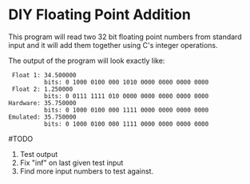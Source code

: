 DIY Floating Point Addition
===========================
This program will read two 32 bit floating point numbers from standard input
and it will add them together using C's integer operations.

The output of the program will look exactly like:

```
 Float 1: 34.500000
          bits: 0 1000 0100 000 1010 0000 0000 0000 0000
 Float 2: 1.250000
          bits: 0 0111 1111 010 0000 0000 0000 0000 0000
Hardware: 35.750000
          bits: 0 1000 0100 000 1111 0000 0000 0000 0000
Emulated: 35.750000
          bits: 0 1000 0100 000 1111 0000 0000 0000 0000
 ```

 #TODO
 1. Test output
 2. Fix "inf" on last given test input
 3. Find more input numbers to test against.